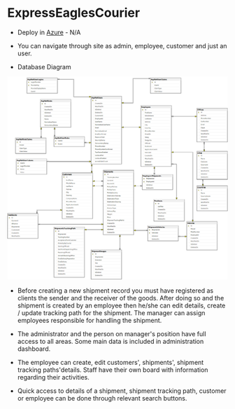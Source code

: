 # ExpressEaglesCourier


- Deploy in [Azure](https://expresseaglescourierweb20221219115043.azurewebsites.net/) - N/A

- You can navigate through site as admin, employee, customer and just an user.

- Database Diagram

![Diagram](Database-Diagram.png)

- Before creating a new shipment record you must have registered as clients the sender and the receiver of the goods. After doing so and the shipment is created by an employee then he/she can edit details, create / update tracking path for the shipment. The manager can assign employees responsible for handling the shipment.

- The administrator and the person on manager's position have full access to all areas. Some main data is included in administration dashboard.

- The employee can create, edit customers', shipments', shipment tracking paths'details. Staff have their own board with information regarding their activities.

- Quick access to details of a shipment, shipment tracking path, customer or employee can be done through relevant search buttons. 














